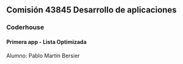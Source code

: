 ## Comisión 43845 Desarrollo de aplicaciones

### Coderhouse

#### Primera app - Lista Optimizada

Alumno: Pablo Martín Bersier
